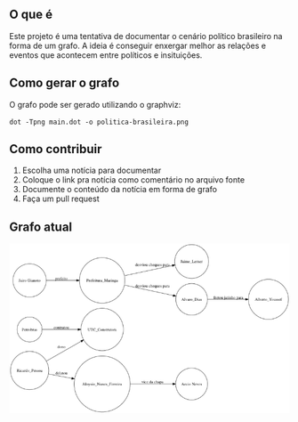 ## O que é

Este projeto é uma tentativa de documentar o cenário político brasileiro
na forma de um grafo.
A ideia é conseguir enxergar melhor as relações e eventos que acontecem entre políticos
e insituições.

## Como gerar o grafo

O grafo pode ser gerado utilizando o graphviz:

```
dot -Tpng main.dot -o politica-brasileira.png
```

## Como contribuir

1. Escolha uma notícia para documentar
2. Coloque o link pra notícia como comentário no arquivo fonte
3. Documente o conteúdo da notícia em forma de grafo
4. Faça um pull request

## Grafo atual

![grafo](politica-brasileira.png)
